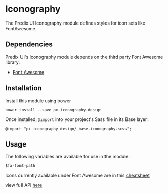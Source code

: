 # Iconography

The Predix UI Iconography module defines styles for icon sets like FontAwesome.

## Dependencies

Predix UI's Iconography module depends on the third party Font Awesome library:

* [Font Awesome](http://fontawesome.io)

## Installation

Install this module using bower

    bower install --save px-iconography-design

Once installed, `@import` into your project's Sass file in its Base layer:

    @import "px-iconography-design/_base.iconography.scss";

## Usage

The following variables are available for use in the module:

    $fa-font-path

Icons currently available under Font Awesome are in this [cheatsheet](http://fortawesome.github.io/Font-Awesome/cheatsheet/)

view full API [here](http://predixdev.github.io/px-iconography-design/sassdoc/)
